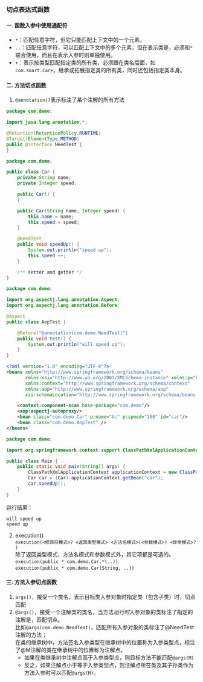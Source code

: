 ### 切点表达式函数
#### 一. 函数入参中使用通配符
* `*`：匹配任意字符，但它只能匹配上下文中的一个元素。
* `..`：匹配任意字符，可以匹配上下文中的多个元素，但在表示类是，必须和`*`联合使用，而且在表示入参时则单独使用。
* `+`：表示按类型匹配指定类的所有类，必须跟在类名后面，如`com.smart.Car+`，继承或拓展指定类的所有类，同时还包括指定类本身。

#### 二. 方法切点函数
1. `@annotation()`表示标注了某个注解的所有方法
``` java
package com.demo;

import java.lang.annotation.*;

@Retention(RetentionPolicy.RUNTIME)
@Target(ElementType.METHOD)
public @interface NeedTest {
}
```
```java
package com.demo;

public class Car {
    private String name;
    private Integer speed;

    public Car() {
    }

    public Car(String name, Integer speed) {
        this.name = name;
        this.speed = speed;
    }

    @NeedTest
    public void speedUp() {
        System.out.println("speed up");
        this.speed ++;
    }

    /** setter and getter */
}
```
```java
package com.demo;

import org.aspectj.lang.annotation.Aspect;
import org.aspectj.lang.annotation.Before;

@Aspect
public class AopTest {

    @Before("@annotation(com.demo.NeedTest)")
    public void test() {
        System.out.println("will speed up");
    }
}
```
```xml
<?xml version="1.0" encoding="UTF-8"?>
<beans xmlns="http://www.springframework.org/schema/beans"
       xmlns:xsi="http://www.w3.org/2001/XMLSchema-instance" xmlns:p="http://www.springframework.org/schema/p"
       xmlns:context="http://www.springframework.org/schema/context"
       xmlns:aop="http://www.springframework.org/schema/aop"
       xsi:schemaLocation="http://www.springframework.org/schema/beans http://www.springframework.org/schema/beans/spring-beans.xsd http://www.springframework.org/schema/context http://www.springframework.org/schema/context/spring-context.xsd http://www.springframework.org/schema/aop http://www.springframework.org/schema/aop/spring-aop.xsd">

    <context:component-scan base-package="com.demo"/>
    <aop:aspectj-autoproxy/>
    <bean class="com.demo.Car" p:name="bc" p:speed="100" id="car"/>
    <bean class="com.demo.AopTest" />
</beans>
```
```java
package com.demo;

import org.springframework.context.support.ClassPathXmlApplicationContext;

public class Main {
    public static void main(String[] args) {
        ClassPathXmlApplicationContext applicationContext = new ClassPathXmlApplicationContext("config/beans.xml");
        Car car = (Car) applicationContext.getBean("car");
        car.speedUp();
    }
}
```
运行结果：   
```text
will speed up
speed up
```
2. execution()      
`execution(<修饰符模式>? <返回类型模式> <方法名模式>(<参数模式>) <异常模式>? )`    
除了返回类型模式，方法名模式和参数模式外，其它项都是可选的。         
`execution(public * com.demo.Car.*(..))`       
`execution(public * com.demo.Car(String, ..))`

#### 三. 方法入参切点函数  
1. `args()`，接受一个类名，表示目标类入参对象时指定类（包含子类）时，切点匹配
2. `@args()`，接受一个注解类的类名，当方法*运行时*入参对象的类标注了指定的注解是，匹配切点。   
比如`@args(com.demo.NeedTest)`，匹配所有入参对象的类标注了@NeedTest注解的方法；       
在类的继承树中，方法签名入参类型在继承树中的位置称为入参类型点，标注了@M注解的类在继承树中的位置称为注解点。    
    * 如果在类继承树中注解点高于入参类型点，则目标方法不能匹配`@args(M)`
    * 反之，如果注解点小于等于入参类型点，则注解点所在类及其子孙类作为方法入参时可以匹配`@args(M)`。
